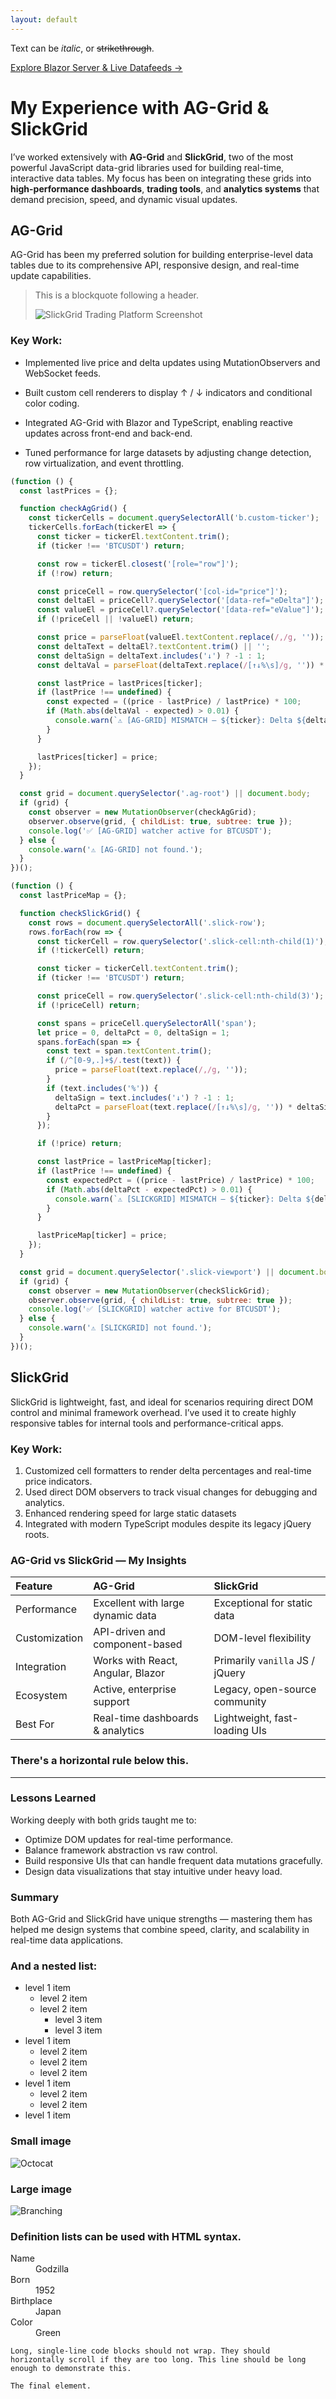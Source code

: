```yaml
---
layout: default
---
```


Text can be _italic_, or ~~strikethrough~~.

[Explore Blazor Server & Live Datafeeds →](blazor-datafeeds)


# My Experience with AG-Grid & SlickGrid

I’ve worked extensively with **AG-Grid** and **SlickGrid**, two of the most powerful JavaScript data-grid libraries used for building real-time, interactive data tables.
My focus has been on integrating these grids into **high-performance dashboards**, **trading tools**, and **analytics systems** that demand precision, speed, and dynamic visual updates.

## AG-Grid

AG-Grid has been my preferred solution for building enterprise-level data tables due to its comprehensive API, responsive design, and real-time update capabilities.

> This is a blockquote following a header.
>
> ![SlickGrid Trading Platform Screenshot](assets/images/slickgrid.png)


### Key Work:

* Implemented live price and delta updates using MutationObservers and WebSocket feeds.

* Built custom cell renderers to display ↑ / ↓ indicators and conditional color coding.

* Integrated AG-Grid with Blazor and TypeScript, enabling reactive updates across front-end and back-end.

* Tuned performance for large datasets by adjusting change detection, row virtualization, and event throttling.

```js
(function () {
  const lastPrices = {};

  function checkAgGrid() {
    const tickerCells = document.querySelectorAll('b.custom-ticker');
    tickerCells.forEach(tickerEl => {
      const ticker = tickerEl.textContent.trim();
      if (ticker !== 'BTCUSDT') return;

      const row = tickerEl.closest('[role="row"]');
      if (!row) return;

      const priceCell = row.querySelector('[col-id="price"]');
      const deltaEl = priceCell?.querySelector('[data-ref="eDelta"]');
      const valueEl = priceCell?.querySelector('[data-ref="eValue"]');
      if (!priceCell || !valueEl) return;

      const price = parseFloat(valueEl.textContent.replace(/,/g, ''));
      const deltaText = deltaEl?.textContent.trim() || '';
      const deltaSign = deltaText.includes('↓') ? -1 : 1;
      const deltaVal = parseFloat(deltaText.replace(/[↑↓%\s]/g, '')) * deltaSign;

      const lastPrice = lastPrices[ticker];
      if (lastPrice !== undefined) {
        const expected = ((price - lastPrice) / lastPrice) * 100;
        if (Math.abs(deltaVal - expected) > 0.01) {
          console.warn(`⚠️ [AG-GRID] MISMATCH — ${ticker}: Delta ${deltaVal.toFixed(4)}% vs Expected ${expected.toFixed(4)}% (Price: ${price}, Last: ${lastPrice})`);
        }
      }

      lastPrices[ticker] = price;
    });
  }

  const grid = document.querySelector('.ag-root') || document.body;
  if (grid) {
    const observer = new MutationObserver(checkAgGrid);
    observer.observe(grid, { childList: true, subtree: true });
    console.log('✅ [AG-GRID] watcher active for BTCUSDT');
  } else {
    console.warn('⚠️ [AG-GRID] not found.');
  }
})();

(function () {
  const lastPriceMap = {};

  function checkSlickGrid() {
    const rows = document.querySelectorAll('.slick-row');
    rows.forEach(row => {
      const tickerCell = row.querySelector('.slick-cell:nth-child(1)');
      if (!tickerCell) return;

      const ticker = tickerCell.textContent.trim();
      if (ticker !== 'BTCUSDT') return;

      const priceCell = row.querySelector('.slick-cell:nth-child(3)');
      if (!priceCell) return;

      const spans = priceCell.querySelectorAll('span');
      let price = 0, deltaPct = 0, deltaSign = 1;
      spans.forEach(span => {
        const text = span.textContent.trim();
        if (/^[0-9,.]+$/.test(text)) {
          price = parseFloat(text.replace(/,/g, ''));
        }
        if (text.includes('%')) {
          deltaSign = text.includes('↓') ? -1 : 1;
          deltaPct = parseFloat(text.replace(/[↑↓%\s]/g, '')) * deltaSign;
        }
      });

      if (!price) return;

      const lastPrice = lastPriceMap[ticker];
      if (lastPrice !== undefined) {
        const expectedPct = ((price - lastPrice) / lastPrice) * 100;
        if (Math.abs(deltaPct - expectedPct) > 0.01) {
          console.warn(`⚠️ [SLICKGRID] MISMATCH — ${ticker}: Delta ${deltaPct.toFixed(4)}% vs Expected ${expectedPct.toFixed(4)}% (Price: ${price}, Last: ${lastPrice})`);
        }
      }

      lastPriceMap[ticker] = price;
    });
  }

  const grid = document.querySelector('.slick-viewport') || document.body;
  if (grid) {
    const observer = new MutationObserver(checkSlickGrid);
    observer.observe(grid, { childList: true, subtree: true });
    console.log('✅ [SLICKGRID] watcher active for BTCUSDT');
  } else {
    console.warn('⚠️ [SLICKGRID] not found.');
  }
})();
```

## SlickGrid

SlickGrid is lightweight, fast, and ideal for scenarios requiring direct DOM control and minimal framework overhead.
I’ve used it to create highly responsive tables for internal tools and performance-critical apps.

### Key Work:

1.  Customized cell formatters to render delta percentages and real-time price indicators.
2.  Used direct DOM observers to track visual changes for debugging and analytics.
3.  Enhanced rendering speed for large static datasets
4.  Integrated with modern TypeScript modules despite its legacy jQuery roots.

### AG-Grid vs SlickGrid — My Insights

| Feature       | AG-Grid                           | SlickGrid                       |
|:--------------|:----------------------------------|:--------------------------------|
| Performance   | Excellent with large dynamic data | Exceptional for static data     |
| Customization | API-driven and component-based    | DOM-level flexibility           |
| Integration   | Works with React, Angular, Blazor | Primarily `vanilla` JS / jQuery |
| Ecosystem     | Active, enterprise support        | Legacy, open-source community   |
| Best For      | Real-time dashboards & analytics  | Lightweight, fast-loading UIs   |

### There's a horizontal rule below this.

* * *

### Lessons Learned

Working deeply with both grids taught me to:

*   Optimize DOM updates for real-time performance.
*   Balance framework abstraction vs raw control.
*   Build responsive UIs that can handle frequent data mutations gracefully.
*   Design data visualizations that stay intuitive under heavy load.

### Summary

Both AG-Grid and SlickGrid have unique strengths — mastering them has helped me design systems that combine speed, clarity, and scalability in real-time data applications.

### And a nested list:

- level 1 item
  - level 2 item
  - level 2 item
    - level 3 item
    - level 3 item
- level 1 item
  - level 2 item
  - level 2 item
  - level 2 item
- level 1 item
  - level 2 item
  - level 2 item
- level 1 item

### Small image

![Octocat](https://github.githubassets.com/images/icons/emoji/octocat.png)

### Large image

![Branching](https://guides.github.com/activities/hello-world/branching.png)


### Definition lists can be used with HTML syntax.

<dl>
<dt>Name</dt>
<dd>Godzilla</dd>
<dt>Born</dt>
<dd>1952</dd>
<dt>Birthplace</dt>
<dd>Japan</dd>
<dt>Color</dt>
<dd>Green</dd>
</dl>

```
Long, single-line code blocks should not wrap. They should horizontally scroll if they are too long. This line should be long enough to demonstrate this.
```

```
The final element.
```
